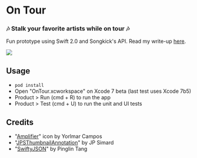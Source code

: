 # On Tour
### 🎶 Stalk your favorite artists while on tour 🎶

Fun prototype using Swift 2.0 and Songkick's API. Read my write-up  [here](http://codage.ikhsan.me/blog/en/porting-mini-project-objc-to-swift.html).

![](/Screenshot/ontour.gif)

## Usage

* `pod install`
* Open "OnTour.xcworkspace" on Xcode 7 beta (last test uses Xcode 7b5)
* Product > Run (cmd + R) to run the app
* Product > Test (cmd + U) to run the unit and UI tests

## Credits

* "[Amplifier](http://thenounproject.com/term/amplifier/39468)" icon by Yorlmar Campos
* "[JPSThumbnailAnnotation](https://github.com/jpsim/JPSThumbnailAnnotation)" by JP Simard
* "[SwiftyJSON](https://github.com/SwiftyJSON/SwiftyJSON)" by Pinglin Tang
